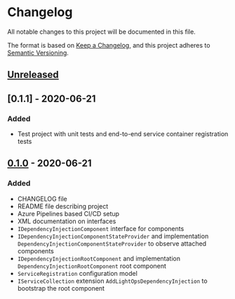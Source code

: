 # Changelog

All notable changes to this project will be documented in this file.

The format is based on [Keep a Changelog](https://keepachangelog.com/en/1.0.0/),
and this project adheres to [Semantic Versioning](https://semver.org/spec/v2.0.0.html).

## [Unreleased]

## [0.1.1] - 2020-06-21

### Added

- Test project with unit tests and end-to-end service container registration tests

## [0.1.0] - 2020-06-21

### Added

- CHANGELOG file
- README file describing project
- Azure Pipelines based CI/CD setup
- XML documentation on interfaces
- `IDependencyInjectionComponent` interface for components
- `IDependencyInjectionComponentStateProvider` and implementation `DependencyInjectionComponentStateProvider` to observe attached components
- `IDependencyInjectionRootComponent` and implementation `DependencyInjectionRootComponent` root component
- `ServiceRegistration` configuration model
- `IServiceCollection` extension `AddLightOpsDependencyInjection` to bootstrap the root component

[unreleased]: https://github.com/SorenA/lightops-dependency-injection/compare/0.1.1...develop
[0.1.0]: https://github.com/SorenA/lightops-dependency-injection/tree/0.1.1
[0.1.0]: https://github.com/SorenA/lightops-dependency-injection/tree/0.1.0
